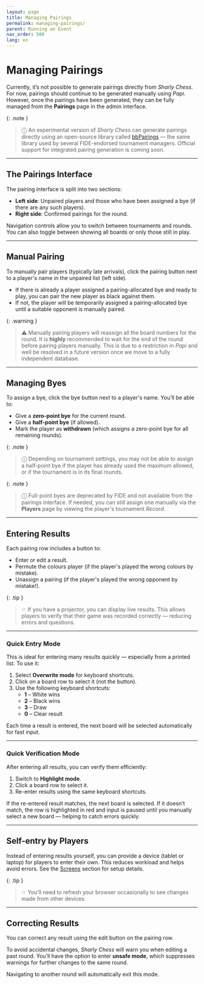 ```yaml
---
layout: page
title: Managing Pairings
permalink: managing-pairings/
parent: Running an Event
nav_order: 500
lang: en
---
```


# Managing Pairings

Currently, it’s not possible to generate pairings directly from _Sharly Chess_. For now, pairings should continue to be generated manually using _Papi_.
However, once the pairings have been generated, they can be fully managed from the **Pairings** page in the admin interface.

{: .note }
> ⓘ An experimental version of _Sharly Chess_ can generate pairings directly using an open-source library called [bbPairings](https://github.com/BieremaBoyzProgramming/bbpPairings) — the same library used by several FIDE-endorsed tournament managers.
> Official support for integrated pairing generation is coming soon.

---

## The Pairings Interface

The pairing interface is split into two sections:
- **Left side**: Unpaired players and those who have been assigned a bye (if there are any such players).
- **Right side**: Confirmed pairings for the round.

Navigation controls allow you to switch between tournaments and rounds. You can also toggle between showing all boards or only those still in play.

---

## Manual Pairing

To manually pair players (typically late arrivals), click the pairing button next to a player's name in the unpaired list (left side).
- If there is already a player assigned a pairing-allocated bye and ready to play, you can pair the new player as black against them.
- If not, the player will be temporarily assigned a pairing-allocated bye until a suitable opponent is manually paired.

{: .warning }
> ⚠︎ Manually pairing players will reassign all the board numbers for the round.  It is **highly** recommended to wait for the end of the round before pairing players manually.
> This is due to a restriction in _Papi_ and well be resolved in a future version once we move to a fully independent database.

---

## Managing Byes

To assign a bye, click the bye button next to a player's name. You’ll be able to:
- Give a **zero-point bye** for the current round.
- Give a **half-point bye** (if allowed).
- Mark the player as **withdrawn** (which assigns a zero-point bye for all remaining rounds).

{: .note }
> ⓘ Depending on tournament settings, you may not be able to assign a half-point bye if the player has already used the maximum allowed, or if the tournament is in its final rounds.

{: .note }
> ⓘ Full-point byes are deprecated by FIDE and not available from the pairings interface. If needed, you can still assign one manually via the **Players** page by viewing the player's tournament _Record_.

---

## Entering Results

Each pairing row includes a button to:
- Enter or edit a result.
- Permute the colours player (if the player's played the wrong colours by mistake).
- Unassign a pairing (if the player's played the wrong opponent by mistake!).

{: .tip }
> ☞ If you have a projector, you can display live results. This allows players to verify that their game was recorded correctly — reducing errors and questions.

---

### Quick Entry Mode

This is ideal for entering many results quickly — especially from a printed list. To use it:

1. Select **Overwrite mode** for keyboard shortcuts.
2. Click on a board row to select it (not the button).
3. Use the following keyboard shortcuts:
   - **1** – White wins
   - **2** – Black wins
   - **3** – Draw
   - **0** – Clear result

Each time a result is entered, the next board will be selected automatically for fast input.

---

### Quick Verification Mode

After entering all results, you can verify them efficiently:

1. Switch to **Highlight mode**.
2. Click a board row to select it.
3. Re-enter results using the same keyboard shortcuts.

If the re-entered result matches, the next board is selected.
If it doesn’t match, the row is highlighted in red and input is paused until you manually select a new board — helping to catch errors quickly.

---

## Self-entry by Players

Instead of entering results yourself, you can provide a device (tablet or laptop) for players to enter their own.
This reduces workload and helps avoid errors. See the [Screens](/screens) section for setup details.

{: .tip }
> ☞ You’ll need to refresh your browser occasionally to see changes made from other devices.

---

## Correcting Results

You can correct any result using the edit button on the pairing row.

To avoid accidental changes, _Sharly Chess_ will warn you when editing a past round. You’ll have the option to enter **unsafe mode**, which suppresses warnings for further changes to the same round.

Navigating to another round will automatically exit this mode.
